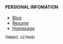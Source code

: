 #### PERSIONAL INFOMATION

* [Blog](https://github.com/whps/whps.github.io/issues)
* [Resume](https://github.com/whps/whps.github.io/blob/master/Resume.md)
* [Homepage](http://whps.github.io)
```
THNAKS GITHUB!
```
